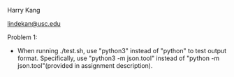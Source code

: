 Harry Kang

lindekan@usc.edu

Problem 1:
- When running ./test.sh, use "python3" instead of "python" to test output format. Specifically, use "python3 -m json.tool" instead of "python -m json.tool"(provided in assignment description).